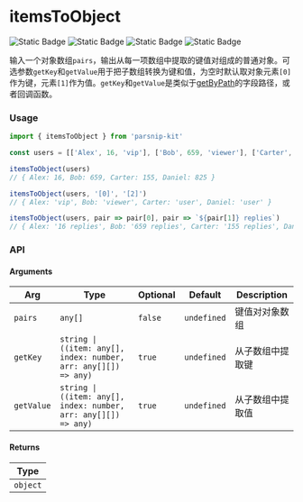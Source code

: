 # itemsToObject
![Static Badge](https://img.shields.io/badge/Statement%20Coverage-100.00%-brightgreen) ![Static Badge](https://img.shields.io/badge/Branch%20Coverage-100.00%-brightgreen) ![Static Badge](https://img.shields.io/badge/Function%20Coverage-100.00%-brightgreen) ![Static Badge](https://img.shields.io/badge/Line%20Coverage-100.00%-brightgreen)
      
输入一个对象数组`pairs`，输出从每一项数组中提取的键值对组成的普通对象。可选参数`getKey`和`getValue`用于把子数组转换为键和值，为空时默认取对象元素`[0]`作为键，元素`[1]`作为值。`getKey`和`getValue`是类似于[getByPath](../object/getByPath)的字段路径，或者回调函数。

### Usage

```ts
import { itemsToObject } from 'parsnip-kit'

const users = [['Alex', 16, 'vip'], ['Bob', 659, 'viewer'], ['Carter', 155, 'user'], ['Daniel', 825, 'user']]

itemsToObject(users)
// { Alex: 16, Bob: 659, Carter: 155, Daniel: 825 }

itemsToObject(users, '[0]', '[2]')
// { Alex: 'vip', Bob: 'viewer', Carter: 'user', Daniel: 'user' }

itemsToObject(users, pair => pair[0], pair => `${pair[1]} replies`)
// { Alex: '16 replies', Bob: '659 replies', Carter: '155 replies', Daniel: '825 replies' }
```


### API

#### Arguments

| Arg | Type | Optional | Default | Description |
| --- | --- | --- | --- | --- |
| `pairs` | `any[]` | `false` | `undefined` | 键值对对象数组  |
| `getKey` | `string \| ((item: any[], index: number, arr: any[][]) => any)` | `true` | `undefined` | 从子数组中提取键   |
| `getValue` | `string \| ((item: any[], index: number, arr: any[][]) => any)` | `true` | `undefined` | 从子数组中提取值   |

#### Returns

| Type |
| ---  |
| `object`  |